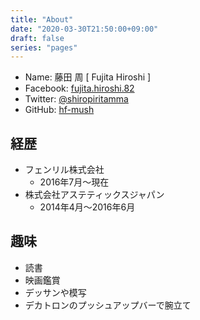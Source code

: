 ```yaml
---
title: "About"
date: "2020-03-30T21:50:00+09:00"
draft: false
series: "pages"
---
```


* Name: 藤田 周 [ Fujita Hiroshi ]
* Facebook: [fujita.hiroshi.82](https://www.facebook.com/fujita.hiroshi.82)
* Twitter: [@shiropiritamma](https://twitter.com/shiropiritamma)
* GitHub: [hf-mush](https://github.com/hf-mush)

## 経歴

* フェンリル株式会社
  * 2016年7月〜現在
* 株式会社アステティックスジャパン
  * 2014年4月〜2016年6月

## 趣味

* 読書
* 映画鑑賞
* デッサンや模写
* デカトロンのプッシュアップバーで腕立て